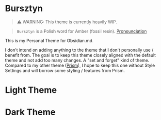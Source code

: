 # Bursztyn

> ⚠️ WARNING: This theme is currently heavily WIP.

> `Bursztyn` is a Polish word for Amber (fossil resin). [Pronounciation](https://upload.wikimedia.org/wikipedia/commons/7/71/Pl-bursztyn.ogg)

This is my Personal Theme for Obsidian.md.

I don't intend on adding anything to the theme that I don't personally use / benefit from. The goal is to keep this theme closely aligned with the default theme and not add too many changes. A "set and forget" kind of theme. Compared to my other theme ([Prism](https://github.com/damiankorcz/Prism-Theme)), I hope to keep this one without Style Settings and will borrow some styling / features from Prism.

# Light Theme


# Dark Theme

